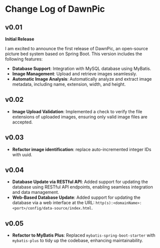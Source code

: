 # Change Log of DawnPic

## v0.01

**Initial Release**

I am excited to announce the first release of DawnPic, an open-source picture bed system based on Spring Boot. This version includes the following features:

- **Database Support**: Integration with MySQL database using MyBatis.
- **Image Management**: Upload and retrieve images seamlessly.
- **Automatic Image Analysis**: Automatically analyze and extract image metadata, including name, extension, width, and height.

## v0.02

- **Image Upload Validation**: Implemented a check to verify the file extensions of uploaded images, ensuring only valid image files are accepted.

## v0.03

- **Refactor image identification**: replace auto-incremented integer IDs with uuid.

## v0.04

- **Database Update via RESTful API**: Added support for updating the database using RESTful API endpoints, enabling seamless integration and data management.
- **Web-Based Database Update**: Added support for updating the database via a web interface at the URL: `http(s):<domainName>:<port>/config/data-source/index.html`.

## v0.05

- **Refactor to MyBatis Plus**: Replaced `mybatis-spring-boot-starter` with `mybatis-plus` to tidy up the codebase, enhancing maintainability.
